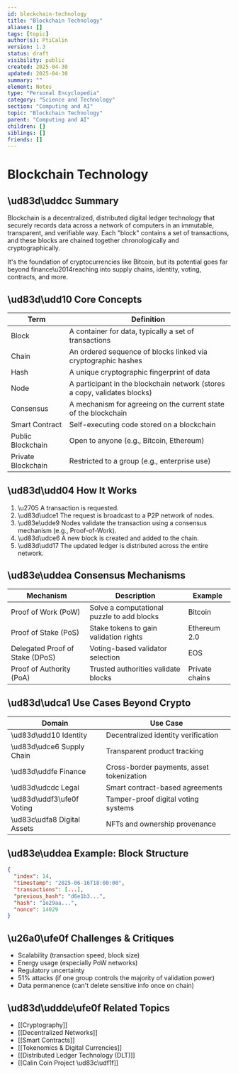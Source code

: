 ```yaml
---
id: blockchain-technology
title: "Blockchain Technology"
aliases: []
tags: [topic]
author(s): PtiCalin
version: 1.3
status: draft
visibility: public
created: 2025-04-30
updated: 2025-04-30
summary: ""
element: Notes
type: "Personal Encyclopedia"
category: "Science and Technology"
section: "Computing and AI"
topic: "Blockchain Technology"
parent: "Computing and AI"
children: []
siblings: []
friends: []
---
```

# Blockchain Technology

## \ud83d\uddcc Summary
Blockchain is a decentralized, distributed digital ledger technology that securely records data across a network of computers in an immutable, transparent, and verifiable way. Each "block" contains a set of transactions, and these blocks are chained together chronologically and cryptographically.

It's the foundation of cryptocurrencies like Bitcoin, but its potential goes far beyond finance\u2014reaching into supply chains, identity, voting, contracts, and more.

## \ud83d\udd10 Core Concepts
| Term | Definition |
| --- | --- |
| Block | A container for data, typically a set of transactions |
| Chain | An ordered sequence of blocks linked via cryptographic hashes |
| Hash | A unique cryptographic fingerprint of data |
| Node | A participant in the blockchain network (stores a copy, validates blocks) |
| Consensus | A mechanism for agreeing on the current state of the blockchain |
| Smart Contract | Self-executing code stored on a blockchain |
| Public Blockchain | Open to anyone (e.g., Bitcoin, Ethereum) |
| Private Blockchain | Restricted to a group (e.g., enterprise use) |

## \ud83d\udd04 How It Works
1. \u2705 A transaction is requested.
2. \ud83d\udce1 The request is broadcast to a P2P network of nodes.
3. \ud83e\udde9 Nodes validate the transaction using a consensus mechanism (e.g., Proof-of-Work).
4. \ud83d\udce6 A new block is created and added to the chain.
5. \ud83d\udd17 The updated ledger is distributed across the entire network.

## \ud83e\uddea Consensus Mechanisms
| Mechanism | Description | Example |
| --- | --- | --- |
| Proof of Work (PoW) | Solve a computational puzzle to add blocks | Bitcoin |
| Proof of Stake (PoS) | Stake tokens to gain validation rights | Ethereum 2.0 |
| Delegated Proof of Stake (DPoS) | Voting-based validator selection | EOS |
| Proof of Authority (PoA) | Trusted authorities validate blocks | Private chains |

## \ud83d\udca1 Use Cases Beyond Crypto
| Domain | Use Case |
| --- | --- |
| \ud83d\udd10 Identity | Decentralized identity verification |
| \ud83d\udce6 Supply Chain | Transparent product tracking |
| \ud83d\uddfe Finance | Cross-border payments, asset tokenization |
| \ud83d\udcdc Legal | Smart contract-based agreements |
| \ud83d\uddf3\ufe0f Voting | Tamper-proof digital voting systems |
| \ud83c\udfa8 Digital Assets | NFTs and ownership provenance |

## \ud83e\uddea Example: Block Structure
```json
{
  "index": 14,
  "timestamp": "2025-06-16T18:00:00",
  "transactions": [...],
  "previous_hash": "d6e1b3...",
  "hash": "1e29aa...",
  "nonce": 14029
}
```

## \u26a0\ufe0f Challenges & Critiques
- Scalability (transaction speed, block size)
- Energy usage (especially PoW networks)
- Regulatory uncertainty
- 51% attacks (if one group controls the majority of validation power)
- Data permanence (can't delete sensitive info once on chain)

## \ud83d\uddde\ufe0f Related Topics
- [[Cryptography]]
- [[Decentralized Networks]]
- [[Smart Contracts]]
- [[Tokenomics & Digital Currencies]]
- [[Distributed Ledger Technology (DLT)]]
- [[Calin Coin Project \ud83c\udf1f]]
